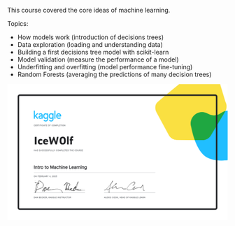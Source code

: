This course covered the core ideas of machine learning.

Topics:
- How models work (introduction of decisions trees)
- Data exploration (loading and understanding data)
- Building a first decisions tree model with scikit-learn
- Model validation (measure the performance of a model)
- Underfitting and overfitting (model performance fine-tuning)
- Random Forests (averaging the predictions of many decision trees)

![alt text](https://github.com/IceW0lf/learning-portfolio/blob/main/Kaggle/3%20-%20Intro%20to%20Machine%20Learning/Certificate%20-%20Intro%20to%20Machine%20Learning.png?raw=true)
